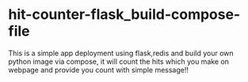 # hit-counter-flask_build-compose-file
This is a simple app deployment using flask,redis and build your own python image via compose, it will count the hits which you make on webpage and provide you count with simple message!!
